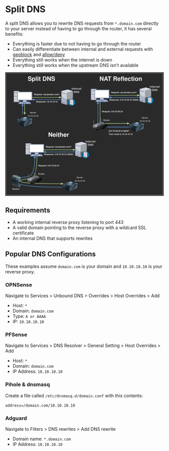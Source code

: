 # Split DNS

A split DNS allows you to rewrite DNS requests from `*.domain.com` directly to your server instead of having to go through the router, it has several benefits:

- Everything is faster due to not having to go through the router
- Can easily differentiate between internal and external requests with [geoblock](/secure/#geoblock) and [allow/deny](/secure/#internal-applications)
- Everything still works when the internet is down
- Everything still works when the upstream DNS isn't available

![Split DNS](images/split_dns_nat_reflection.png)


## Requirements

- A working internal reverse proxy listening to port 443
- A valid domain pointing to the reverse proxy with a wildcard SSL certificate
- An internal DNS that supports rewrites

## Popular DNS Configurations

These examples assume `domain.com` is your domain and `10.10.10.10` is your reverse proxy.

### OPNSense

Navigate to Services > Unbound DNS > Overrides > Host Overrides > Add

- Host: `*`
- Domain: `domain.com`
- Type: `A or AAAA`
- IP: `10.10.10.10`

### PFSense

Navigate to Services > DNS Resolver > General Setting > Host Overrides > Add

- Host: `*`
- Domain: `domain.com`
- IP Address: `10.10.10.10`

### Pihole & dnsmasq

Create a file called `/etc/dnsmasq.d/domain.conf` with this contents:

```
address=/domain.com/10.10.10.10
```

### Adguard

Navigate to Filters > DNS rewrites > Add DNS rewrite

- Domain name: `*.domain.com`
- IP Address: `10.10.10.10`
